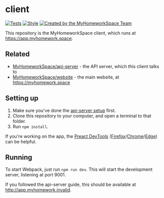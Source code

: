 # client
[![Tests](https://github.com/MyHomeworkSpace/client/actions/workflows/tests.yml/badge.svg)](https://github.com/MyHomeworkSpace/client/actions/workflows/tests.yml) [![Style](https://github.com/MyHomeworkSpace/client/actions/workflows/style.yml/badge.svg)](https://github.com/MyHomeworkSpace/client/actions/workflows/style.yml) [![Created by the MyHomeworkSpace Team](https://img.shields.io/badge/Created%20by-MyHomeworkSpace%20Team-3698dc.svg)](https://github.com/MyHomeworkSpace)

This repository is the MyHomeworkSpace client, which runs at https://app.myhomework.space.

## Related
* [MyHomeworkSpace/api-server](https://github.com/MyHomeworkSpace/api-server) - the API server, which this client talks to
* [MyHomeworkSpace/website](https://github.com/MyHomeworkSpace/website) - the main website, at https://myhomework.space

## Setting up
1. Make sure you've done the [api-server setup](https://github.com/MyHomeworkSpace/api-server/blob/master/README.md) first.
2. Clone this repository to your computer, and open a terminal to that folder.
3. Run `npm install`.

If you're working on the app, the [Preact DevTools](https://github.com/preactjs/preact-devtools) ([Firefox](https://addons.mozilla.org/en-US/firefox/addon/preact-devtools/)/[Chrome](https://chrome.google.com/webstore/detail/preact-developer-tools/ilcajpmogmhpliinlbcdebhbcanbghmd)/[Edge](https://microsoftedge.microsoft.com/addons/detail/hdkhobcafnfejjieimdkmjaiihkjpmhk)) can be helpful.

## Running
To start Webpack, just run `npm run dev`. This will start the development server, listening at port 9001.

If you followed the api-server guide, this should be available at http://app.myhomework.invalid.